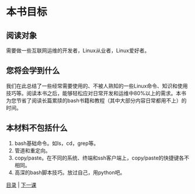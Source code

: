 # 本书目标

## 阅读对象
需要做一些互联网运维的开发者，Linux从业者，Linux爱好者。

## 您将会学到什么
我们在此总结了一些经常需要使用的、不被人熟知的一些Linux命令、知识和使用技巧等。阅读本书之后，能够轻松应对日常开发和运维中80%以上的需求。本书为您节省了阅读长篇累牍的bash书籍和教程（其中大部分内容日常都用不上）的时间。

## 本材料不包括什么
1. bash基础命令。如ls，cd，grep等。
2. 管道和重定向。
3. copy/paste。在不同的系统、终端和ssh客户端上，copy/paste的快捷键各不相同。
4. 高深的bash脚本技巧。放过自己，用python吧。

[目录](README.md) | [下一课](lesson1.md)
